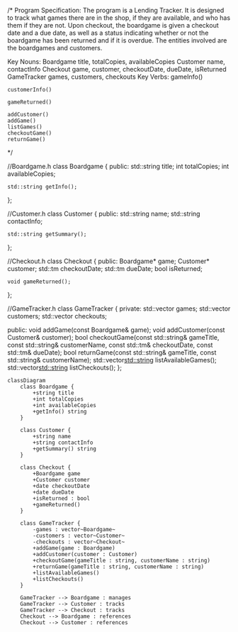 /*
Program Specification:
    The program is a Lending Tracker. It is designed to track what games there are in the shop, if they are available, and who has them if they are not. Upon checkout, the boardgame is given a checkout date and a due date, as well as a status indicating whether or not the boardgame has been returned and if it is overdue. The entities involved are the boardgames and customers.

Key Nouns:
    Boardgame
        title, totalCopies, availableCopies
    Customer
        name, contactInfo
    Checkout
        game, customer, checkoutDate, dueDate, isReturned
    GameTracker
        games, customers, checkouts
Key Verbs:
    gameInfo()
    
    customerInfo()
    
    gameReturned()

    addCustomer()
    addGame()
    listGames()
    checkoutGame()
    returnGame()
*/

//Boardgame.h
class Boardgame {
public:
    std::string title;
    int totalCopies;
    int availableCopies;

    std::string getInfo();
};

//Customer.h
class Customer {
public:
    std::string name;
    std::string contactInfo;

    std::string getSummary();
};

//Checkout.h
class Checkout {
public:
    Boardgame* game;
    Customer* customer;
    std::tm checkoutDate;
    std::tm dueDate;
    bool isReturned;

    void gameReturned();
};

//GameTracker.h
class GameTracker {
private:
    std::vector<Boardgame> games;
    std::vector<Customer> customers;
    std::vector<Checkout> checkouts;

public:
    void addGame(const Boardgame& game);
    void addCustomer(const Customer& customer);
    bool checkoutGame(const std::string& gameTitle, const std::string& customerName, const std::tm& checkoutDate, const std::tm& dueDate);
    bool returnGame(const std::string& gameTitle, const std::string& customerName);
    std::vector<std::string> listAvailableGames();
    std::vector<std::string> listCheckouts();
};


```mermaid
classDiagram
    class Boardgame {
        +string title
        +int totalCopies
        +int availableCopies
        +getInfo() string
    }

    class Customer {
        +string name
        +string contactInfo
        +getSummary() string
    }

    class Checkout {
        +Boardgame game
        +Customer customer
        +date checkoutDate
        +date dueDate
        +isReturned : bool
        +gameReturned()
    }

    class GameTracker {
        -games : vector~Boardgame~
        -customers : vector~Customer~
        -checkouts : vector~Checkout~
        +addGame(game : Boardgame)
        +addCustomer(customer : Customer)
        +checkoutGame(gameTitle : string, customerName : string)
        +returnGame(gameTitle : string, customerName : string)
        +listAvailableGames()
        +listCheckouts()
    }

    GameTracker --> Boardgame : manages
    GameTracker --> Customer : tracks
    GameTracker --> Checkout : tracks
    Checkout --> Boardgame : references
    Checkout --> Customer : references
```